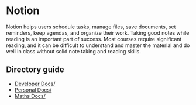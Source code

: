 # Notion

Notion helps users schedule tasks, manage files, save documents, set reminders, keep agendas, and organize their work.
Taking good notes while reading is an important part of success. Most courses require significant reading, and it can be difficult to understand and master the material and do well in class without solid note taking and reading skills.

## Directory guide

- [Developer Docs/](/developer-docs/README.md)
- [Personal Docs/](personal-docs/README.md)
- [Maths Docs/](maths-docs/README.md)
